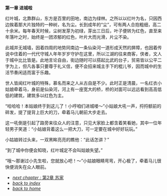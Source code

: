 **第一章 进城啦**

红叶城，北靠群山，东方是百里的田地，南边为绿林。之所以以红叶为名，只因西边挨着那大片独特的一种树，名为尘。长到成年的“尘”，可有两人合抱粗细，高二十余米。每年春天时候，尘树发芽为初绿，芽出三日后，叶子便转为红色，直至来年落叶之时，始终是一团浓郁的红色，叶片大而光滑，片尘不染。

此城并无城墙，因着四周的地势同南边一条仙染河一道形成天然的屏障，也因着传说中住着的一代代守城人年年岁岁守护在这里，所以江湖的往来商客，侠者，文人于城中比比皆是。此地言论自由，街边随时可以搭起比武的台子，贸易皆以公平二字为上，但凡各事只要尊于礼义信，便不会招来城主手下的棍儿爷，因而城中的生活节奏闲适而富于乐趣。

世人皆闻红叶城的特殊，慕名而来之人从古自是不少。此时正是清晨，一名红衣小姑娘牵着马，身前是仙染河，河上有一座宽大的桥，桥的对面可以远远看到高高低低的建筑，建筑多以红色为主。

“哈哈哈！本姑娘终于到这儿了！小哼咱们进城喽～”小姑娘大吼一声，捋捋额前的碎发，提了提背上巨大的刀，牵着马儿朝前大步走去。

这一吼倒是引起了路旁来往众人的注意，只见大家脸上都含着笑看她，其中一位年轻男子笑道：“小姑娘背着这么一把大刀，可一定要在城中好好玩玩。”

小姑娘转过头来，一双黑眸亮亮的瞧他：“此话怎讲？”

“到了城中你便会知晓，红叶城定不会叫姑娘失望。”

“哦～那谢过小先生啦，您就放心吧！～”小姑娘眼睛弯弯，开心极了，牵着马儿很快便消失在众人眼前。

- [*next chapter :* 第2章 苏家](https://fiiish-yu.github.io/redleaf/chapters/chapter2)
- [*back to index*](https://fiiish-yu.github.io/redleaf/index)
- [*back to home*](https://fiiish-yu.github.io/)